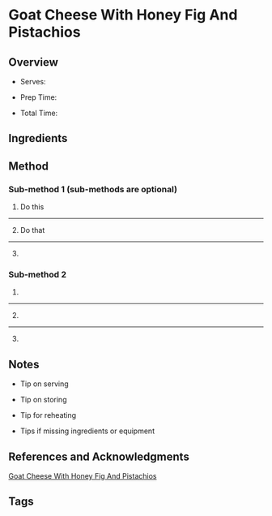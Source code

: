 # Goat Cheese With Honey Fig And Pistachios

## Overview

- Serves:

- Prep Time:

- Total Time:

## Ingredients



## Method

### Sub-method 1 (sub-methods are optional)

1. Do this
---
2. Do that
---
3.

### Sub-method 2

1.
---
2.
---
3.

## Notes

- Tip on serving

- Tip on storing

- Tip for reheating

- Tips if missing ingredients or equipment

## References and Acknowledgments

[Goat Cheese With Honey Fig And Pistachios](http://www.simplehealthykitchen.com/goat-cheese-with-honey-fig-and-pistachios/)

## Tags


